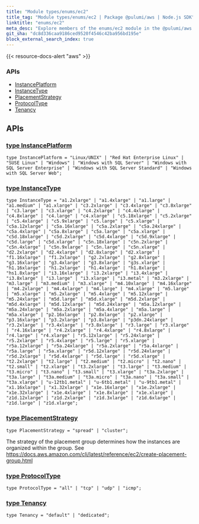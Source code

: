 ```yaml
---
title: "Module types/enums/ec2"
title_tag: "Module types/enums/ec2 | Package @pulumi/aws | Node.js SDK"
linktitle: "enums/ec2"
meta_desc: "Explore members of the enums/ec2 module in the @pulumi/aws package."
git_sha: "dc8d336caa9186ced9520f4546c42ba956bd195e"
block_external_search_index: true
---
```


<!-- WARNING: this page was generated by a tool. Do not edit it by hand. -->
<!-- To change it, please see https://github.com/pulumi/docs/tree/master/tools/tscdocgen. -->

{{< resource-docs-alert "aws" >}}






<h3>APIs</h3>
<ul class="api">
    <li><a href="#InstancePlatform"><span class="symbol api"></span>InstancePlatform</a></li>
    <li><a href="#InstanceType"><span class="symbol api"></span>InstanceType</a></li>
    <li><a href="#PlacementStrategy"><span class="symbol api"></span>PlacementStrategy</a></li>
    <li><a href="#ProtocolType"><span class="symbol api"></span>ProtocolType</a></li>
    <li><a href="#Tenancy"><span class="symbol api"></span>Tenancy</a></li>
</ul>




<h2 id="apis">APIs</h2>
<h3 class="pdoc-module-header" id="InstancePlatform" data-link-title="InstancePlatform">
    <a href="https://github.com/pulumi/pulumi-aws/blob/dc8d336caa9186ced9520f4546c42ba956bd195e/sdk/nodejs/types/enums/ec2/index.ts#L16">
        type <strong>InstancePlatform</strong>
    </a>
</h3>

<pre class="highlight"><code><span class='kd'>type</span> InstancePlatform = <span class='s2'>"Linux/UNIX"</span> | <span class='s2'>"Red Hat Enterprise Linux"</span> | <span class='s2'>"SUSE Linux"</span> | <span class='s2'>"Windows"</span> | <span class='s2'>"Windows with SQL Server"</span> | <span class='s2'>"Windows with SQL Server Enterprise"</span> | <span class='s2'>"Windows with SQL Server Standard"</span> | <span class='s2'>"Windows with SQL Server Web"</span>;</code></pre>
<h3 class="pdoc-module-header" id="InstanceType" data-link-title="InstanceType">
    <a href="https://github.com/pulumi/pulumi-aws/blob/dc8d336caa9186ced9520f4546c42ba956bd195e/sdk/nodejs/types/enums/ec2/index.ts#L188">
        type <strong>InstanceType</strong>
    </a>
</h3>

<pre class="highlight"><code><span class='kd'>type</span> InstanceType = <span class='s2'>"a1.2xlarge"</span> | <span class='s2'>"a1.4xlarge"</span> | <span class='s2'>"a1.large"</span> | <span class='s2'>"a1.medium"</span> | <span class='s2'>"a1.xlarge"</span> | <span class='s2'>"c3.2xlarge"</span> | <span class='s2'>"c3.4xlarge"</span> | <span class='s2'>"c3.8xlarge"</span> | <span class='s2'>"c3.large"</span> | <span class='s2'>"c3.xlarge"</span> | <span class='s2'>"c4.2xlarge"</span> | <span class='s2'>"c4.4xlarge"</span> | <span class='s2'>"c4.8xlarge"</span> | <span class='s2'>"c4.large"</span> | <span class='s2'>"c4.xlarge"</span> | <span class='s2'>"c5.18xlarge"</span> | <span class='s2'>"c5.2xlarge"</span> | <span class='s2'>"c5.4xlarge"</span> | <span class='s2'>"c5.9xlarge"</span> | <span class='s2'>"c5.large"</span> | <span class='s2'>"c5.xlarge"</span> | <span class='s2'>"c5a.12xlarge"</span> | <span class='s2'>"c5a.16xlarge"</span> | <span class='s2'>"c5a.2xlarge"</span> | <span class='s2'>"c5a.24xlarge"</span> | <span class='s2'>"c5a.4xlarge"</span> | <span class='s2'>"c5a.8xlarge"</span> | <span class='s2'>"c5a.large"</span> | <span class='s2'>"c5a.xlarge"</span> | <span class='s2'>"c5d.18xlarge"</span> | <span class='s2'>"c5d.2xlarge"</span> | <span class='s2'>"c5d.4xlarge"</span> | <span class='s2'>"c5d.9xlarge"</span> | <span class='s2'>"c5d.large"</span> | <span class='s2'>"c5d.xlarge"</span> | <span class='s2'>"c5n.18xlarge"</span> | <span class='s2'>"c5n.2xlarge"</span> | <span class='s2'>"c5n.4xlarge"</span> | <span class='s2'>"c5n.9xlarge"</span> | <span class='s2'>"c5n.large"</span> | <span class='s2'>"c5n.xlarge"</span> | <span class='s2'>"d2.2xlarge"</span> | <span class='s2'>"d2.4xlarge"</span> | <span class='s2'>"d2.8xlarge"</span> | <span class='s2'>"d2.xlarge"</span> | <span class='s2'>"f1.16xlarge"</span> | <span class='s2'>"f1.2xlarge"</span> | <span class='s2'>"g2.2xlarge"</span> | <span class='s2'>"g2.8xlarge"</span> | <span class='s2'>"g3.16xlarge"</span> | <span class='s2'>"g3.4xlarge"</span> | <span class='s2'>"g3.8xlarge"</span> | <span class='s2'>"g3s.xlarge"</span> | <span class='s2'>"h1.16xlarge"</span> | <span class='s2'>"h1.2xlarge"</span> | <span class='s2'>"h1.4xlarge"</span> | <span class='s2'>"h1.8xlarge"</span> | <span class='s2'>"hs1.8xlarge"</span> | <span class='s2'>"i3.16xlarge"</span> | <span class='s2'>"i3.2xlarge"</span> | <span class='s2'>"i3.4xlarge"</span> | <span class='s2'>"i3.8xlarge"</span> | <span class='s2'>"i3.large"</span> | <span class='s2'>"i3.xlarge"</span> | <span class='s2'>"i3.metal"</span> | <span class='s2'>"m3.2xlarge"</span> | <span class='s2'>"m3.large"</span> | <span class='s2'>"m3.medium"</span> | <span class='s2'>"m3.xlarge"</span> | <span class='s2'>"m4.10xlarge"</span> | <span class='s2'>"m4.16xlarge"</span> | <span class='s2'>"m4.2xlarge"</span> | <span class='s2'>"m4.4xlarge"</span> | <span class='s2'>"m4.large"</span> | <span class='s2'>"m4.xlarge"</span> | <span class='s2'>"m5.large"</span> | <span class='s2'>"m5.xlarge"</span> | <span class='s2'>"m5.2xlarge"</span> | <span class='s2'>"m5.4xlarge"</span> | <span class='s2'>"m5.12xlarge"</span> | <span class='s2'>"m5.24xlarge"</span> | <span class='s2'>"m5d.large"</span> | <span class='s2'>"m5d.xlarge"</span> | <span class='s2'>"m5d.2xlarge"</span> | <span class='s2'>"m5d.4xlarge"</span> | <span class='s2'>"m5d.12xlarge"</span> | <span class='s2'>"m5d.24xlarge"</span> | <span class='s2'>"m5a.12xlarge"</span> | <span class='s2'>"m5a.24xlarge"</span> | <span class='s2'>"m5a.2xlarge"</span> | <span class='s2'>"m5a.4xlarge"</span> | <span class='s2'>"m5a.large"</span> | <span class='s2'>"m5a.xlarge"</span> | <span class='s2'>"p2.16xlarge"</span> | <span class='s2'>"p2.8xlarge"</span> | <span class='s2'>"p2.xlarge"</span> | <span class='s2'>"p3.16xlarge"</span> | <span class='s2'>"p3.2xlarge"</span> | <span class='s2'>"p3.8xlarge"</span> | <span class='s2'>"p3dn.24xlarge"</span> | <span class='s2'>"r3.2xlarge"</span> | <span class='s2'>"r3.4xlarge"</span> | <span class='s2'>"r3.8xlarge"</span> | <span class='s2'>"r3.large"</span> | <span class='s2'>"r3.xlarge"</span> | <span class='s2'>"r4.16xlarge"</span> | <span class='s2'>"r4.2xlarge"</span> | <span class='s2'>"r4.4xlarge"</span> | <span class='s2'>"r4.8xlarge"</span> | <span class='s2'>"r4.large"</span> | <span class='s2'>"r4.xlarge"</span> | <span class='s2'>"r5.12xlarge"</span> | <span class='s2'>"r5.24xlarge"</span> | <span class='s2'>"r5.2xlarge"</span> | <span class='s2'>"r5.4xlarge"</span> | <span class='s2'>"r5.large"</span> | <span class='s2'>"r5.xlarge"</span> | <span class='s2'>"r5a.12xlarge"</span> | <span class='s2'>"r5a.24xlarge"</span> | <span class='s2'>"r5a.2xlarge"</span> | <span class='s2'>"r5a.4xlarge"</span> | <span class='s2'>"r5a.large"</span> | <span class='s2'>"r5a.xlarge"</span> | <span class='s2'>"r5d.12xlarge"</span> | <span class='s2'>"r5d.24xlarge"</span> | <span class='s2'>"r5d.2xlarge"</span> | <span class='s2'>"r5d.4xlarge"</span> | <span class='s2'>"r5d.large"</span> | <span class='s2'>"r5d.xlarge"</span> | <span class='s2'>"t2.2xlarge"</span> | <span class='s2'>"t2.large"</span> | <span class='s2'>"t2.medium"</span> | <span class='s2'>"t2.micro"</span> | <span class='s2'>"t2.nano"</span> | <span class='s2'>"t2.small"</span> | <span class='s2'>"t2.xlarge"</span> | <span class='s2'>"t3.2xlarge"</span> | <span class='s2'>"t3.large"</span> | <span class='s2'>"t3.medium"</span> | <span class='s2'>"t3.micro"</span> | <span class='s2'>"t3.nano"</span> | <span class='s2'>"t3.small"</span> | <span class='s2'>"t3.xlarge"</span> | <span class='s2'>"t3a.2xlarge"</span> | <span class='s2'>"t3a.large"</span> | <span class='s2'>"t3a.medium"</span> | <span class='s2'>"t3a.micro"</span> | <span class='s2'>"t3a.nano"</span> | <span class='s2'>"t3a.small"</span> | <span class='s2'>"t3a.xlarge"</span> | <span class='s2'>"u-12tb1.metal"</span> | <span class='s2'>"u-6tb1.metal"</span> | <span class='s2'>"u-9tb1.metal"</span> | <span class='s2'>"x1.16xlarge"</span> | <span class='s2'>"x1.32xlarge"</span> | <span class='s2'>"x1e.16xlarge"</span> | <span class='s2'>"x1e.2xlarge"</span> | <span class='s2'>"x1e.32xlarge"</span> | <span class='s2'>"x1e.4xlarge"</span> | <span class='s2'>"x1e.8xlarge"</span> | <span class='s2'>"x1e.xlarge"</span> | <span class='s2'>"z1d.12xlarge"</span> | <span class='s2'>"z1d.2xlarge"</span> | <span class='s2'>"z1d.3xlarge"</span> | <span class='s2'>"z1d.6xlarge"</span> | <span class='s2'>"z1d.large"</span> | <span class='s2'>"z1d.xlarge"</span>;</code></pre>
<h3 class="pdoc-module-header" id="PlacementStrategy" data-link-title="PlacementStrategy">
    <a href="https://github.com/pulumi/pulumi-aws/blob/dc8d336caa9186ced9520f4546c42ba956bd195e/sdk/nodejs/types/enums/ec2/index.ts#L206">
        type <strong>PlacementStrategy</strong>
    </a>
</h3>

<pre class="highlight"><code><span class='kd'>type</span> PlacementStrategy = <span class='s2'>"spread"</span> | <span class='s2'>"cluster"</span>;</code></pre>

The strategy of the placement group determines how the instances are organized within the group.
See https://docs.aws.amazon.com/cli/latest/reference/ec2/create-placement-group.html

<h3 class="pdoc-module-header" id="ProtocolType" data-link-title="ProtocolType">
    <a href="https://github.com/pulumi/pulumi-aws/blob/dc8d336caa9186ced9520f4546c42ba956bd195e/sdk/nodejs/types/enums/ec2/index.ts#L215">
        type <strong>ProtocolType</strong>
    </a>
</h3>

<pre class="highlight"><code><span class='kd'>type</span> ProtocolType = <span class='s2'>"all"</span> | <span class='s2'>"tcp"</span> | <span class='s2'>"udp"</span> | <span class='s2'>"icmp"</span>;</code></pre>
<h3 class="pdoc-module-header" id="Tenancy" data-link-title="Tenancy">
    <a href="https://github.com/pulumi/pulumi-aws/blob/dc8d336caa9186ced9520f4546c42ba956bd195e/sdk/nodejs/types/enums/ec2/index.ts#L222">
        type <strong>Tenancy</strong>
    </a>
</h3>

<pre class="highlight"><code><span class='kd'>type</span> Tenancy = <span class='s2'>"default"</span> | <span class='s2'>"dedicated"</span>;</code></pre>
